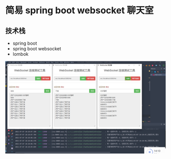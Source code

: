# 简易 spring boot websocket 聊天室


## 技术栈

* spring boot 
* spring boot websocket 
* lombok


![./doc/01.png](./doc/01.png)